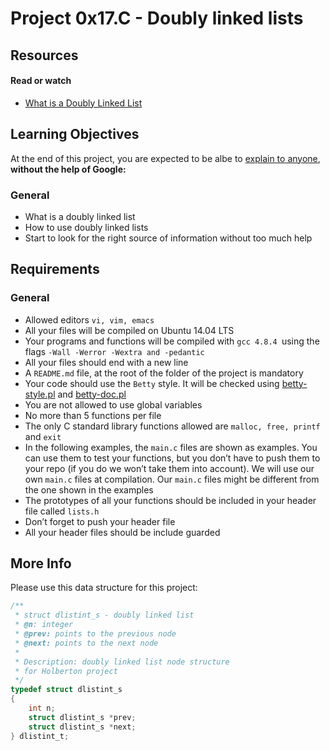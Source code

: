 # Project 0x17.C - Doubly linked lists

## Resources

#### Read or watch

- [What is a Doubly Linked List](https://www.youtube.com/watch?v=k0pjD12bzP0)

## Learning Objectives

At the end of this project, you are expected to be albe to [explain to anyone](https://fs.blog/2012/04/feynman-technique/), **without the help of Google:**

### General

- What is a doubly linked list
- How to use doubly linked lists
- Start to look for the right source of information without too much help

## Requirements

### General

- Allowed editors ```vi, vim, emacs```
- All your files will be compiled on Ubuntu 14.04 LTS
- Your programs and functions will be compiled with ```gcc 4.8.4 ```using the flags ```-Wall -Werror -Wextra and -pedantic```
- All your files should end with a new line
- A ```README.md``` file, at the root of the folder of the project is mandatory
- Your code should use the ```Betty``` style. It will be checked using [betty-style.pl](https://github.com/holbertonschool/Betty/blob/master/betty-style.pl) and [betty-doc.pl](https://github.com/holbertonschool/Betty/blob/master/betty-doc.pl)
- You are not allowed to use global variables
- No more than 5 functions per file
- The only C standard library functions allowed are ```malloc, free, printf``` and ```exit```
- In the following examples, the ```main.c``` files are shown as examples. You can use them to test your functions, but you don’t have to push them to your repo (if you do we won’t take them into account). We will use our own ```main.c``` files at compilation. Our ```main.c``` files might be different from the one shown in the examples
- The prototypes of all your functions should be included in your header file called ```lists.h```
- Don’t forget to push your header file
- All your header files should be include guarded

## More Info

Please use this data structure for this project:
```c
/**
 * struct dlistint_s - doubly linked list
 * @n: integer
 * @prev: points to the previous node
 * @next: points to the next node
 *
 * Description: doubly linked list node structure
 * for Holberton project
 */
typedef struct dlistint_s
{
    int n;
    struct dlistint_s *prev;
    struct dlistint_s *next;
} dlistint_t;
```